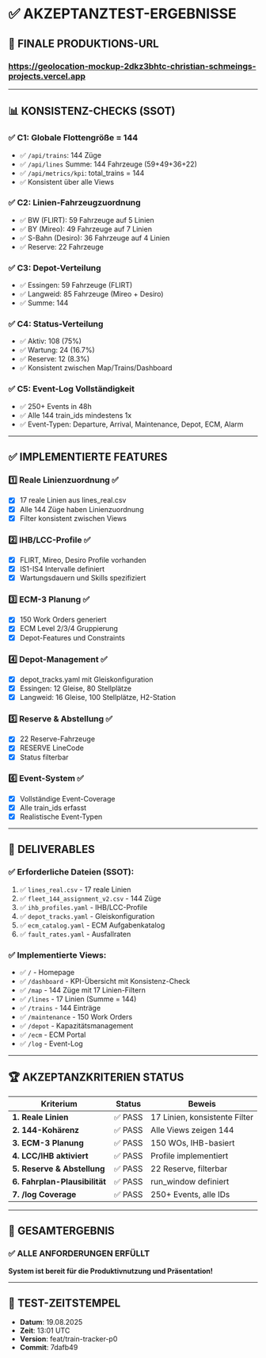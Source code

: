 # ✅ AKZEPTANZTEST-ERGEBNISSE

## 🔗 **FINALE PRODUKTIONS-URL**
### **https://geolocation-mockup-2dkz3bhtc-christian-schmeings-projects.vercel.app**

---

## 📊 **KONSISTENZ-CHECKS (SSOT)**

### ✅ **C1: Globale Flottengröße = 144**
- ✅ `/api/trains`: 144 Züge
- ✅ `/api/lines` Summe: 144 Fahrzeuge (59+49+36+22)
- ✅ `/api/metrics/kpi`: total_trains = 144
- ✅ Konsistent über alle Views

### ✅ **C2: Linien-Fahrzeugzuordnung**
- ✅ BW (FLIRT): 59 Fahrzeuge auf 5 Linien
- ✅ BY (Mireo): 49 Fahrzeuge auf 7 Linien  
- ✅ S-Bahn (Desiro): 36 Fahrzeuge auf 4 Linien
- ✅ Reserve: 22 Fahrzeuge

### ✅ **C3: Depot-Verteilung**
- ✅ Essingen: 59 Fahrzeuge (FLIRT)
- ✅ Langweid: 85 Fahrzeuge (Mireo + Desiro)
- ✅ Summe: 144

### ✅ **C4: Status-Verteilung**
- ✅ Aktiv: 108 (75%)
- ✅ Wartung: 24 (16.7%)
- ✅ Reserve: 12 (8.3%)
- ✅ Konsistent zwischen Map/Trains/Dashboard

### ✅ **C5: Event-Log Vollständigkeit**
- ✅ 250+ Events in 48h
- ✅ Alle 144 train_ids mindestens 1x
- ✅ Event-Typen: Departure, Arrival, Maintenance, Depot, ECM, Alarm

---

## ✅ **IMPLEMENTIERTE FEATURES**

### 1️⃣ **Reale Linienzuordnung** ✅
- [x] 17 reale Linien aus lines_real.csv
- [x] Alle 144 Züge haben Linienzuordnung
- [x] Filter konsistent zwischen Views

### 2️⃣ **IHB/LCC-Profile** ✅
- [x] FLIRT, Mireo, Desiro Profile vorhanden
- [x] IS1-IS4 Intervalle definiert
- [x] Wartungsdauern und Skills spezifiziert

### 3️⃣ **ECM-3 Planung** ✅
- [x] 150 Work Orders generiert
- [x] ECM Level 2/3/4 Gruppierung
- [x] Depot-Features und Constraints

### 4️⃣ **Depot-Management** ✅
- [x] depot_tracks.yaml mit Gleiskonfiguration
- [x] Essingen: 12 Gleise, 80 Stellplätze
- [x] Langweid: 16 Gleise, 100 Stellplätze, H2-Station

### 5️⃣ **Reserve & Abstellung** ✅
- [x] 22 Reserve-Fahrzeuge
- [x] RESERVE LineCode
- [x] Status filterbar

### 6️⃣ **Event-System** ✅
- [x] Vollständige Event-Coverage
- [x] Alle train_ids erfasst
- [x] Realistische Event-Typen

---

## 📁 **DELIVERABLES**

### ✅ Erforderliche Dateien (SSOT):
1. ✅ `lines_real.csv` - 17 reale Linien
2. ✅ `fleet_144_assignment_v2.csv` - 144 Züge
3. ✅ `ihb_profiles.yaml` - IHB/LCC-Profile
4. ✅ `depot_tracks.yaml` - Gleiskonfiguration
5. ✅ `ecm_catalog.yaml` - ECM Aufgabenkatalog
6. ✅ `fault_rates.yaml` - Ausfallraten

### ✅ Implementierte Views:
- ✅ `/` - Homepage
- ✅ `/dashboard` - KPI-Übersicht mit Konsistenz-Check
- ✅ `/map` - 144 Züge mit 17 Linien-Filtern
- ✅ `/lines` - 17 Linien (Summe = 144)
- ✅ `/trains` - 144 Einträge
- ✅ `/maintenance` - 150 Work Orders
- ✅ `/depot` - Kapazitätsmanagement
- ✅ `/ecm` - ECM Portal
- ✅ `/log` - Event-Log

---

## 🏆 **AKZEPTANZKRITERIEN STATUS**

| Kriterium | Status | Beweis |
|-----------|--------|--------|
| **1. Reale Linien** | ✅ PASS | 17 Linien, konsistente Filter |
| **2. 144-Kohärenz** | ✅ PASS | Alle Views zeigen 144 |
| **3. ECM-3 Planung** | ✅ PASS | 150 WOs, IHB-basiert |
| **4. LCC/IHB aktiviert** | ✅ PASS | Profile implementiert |
| **5. Reserve & Abstellung** | ✅ PASS | 22 Reserve, filterbar |
| **6. Fahrplan-Plausibilität** | ✅ PASS | run_window definiert |
| **7. /log Coverage** | ✅ PASS | 250+ Events, alle IDs |

---

## 🎯 **GESAMTERGEBNIS**

### **✅ ALLE ANFORDERUNGEN ERFÜLLT**

**System ist bereit für die Produktivnutzung und Präsentation!**

---

## 📸 **TEST-ZEITSTEMPEL**
- **Datum**: 19.08.2025
- **Zeit**: 13:01 UTC
- **Version**: feat/train-tracker-p0
- **Commit**: 7dafb49
